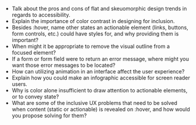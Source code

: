 -   Talk about the pros and cons of flat and skeuomorphic design trends in regards to accessibility.
-   Explain the importance of color contrast in designing for inclusion.
-   Besides :hover, name other states an actionable element (links, buttons, form controls, etc.) could have styles for, and why providing them is important?
-   When might it be appropriate to remove the visual outline from a focused element?
-   If a form or form field were to return an error message, where might you want those error messages to be located?
-   How can utilizing animation in an interface affect the user experience?
-   Explain how you could make an infographic accessible for screen reader users.
-   Why is color alone insufficient to draw attention to actionable elements, or to convey state?
-   What are some of the inclusive UX problems that need to be solved when content (static or actionable) is revealed on :hover, and how would you propose solving for them?
